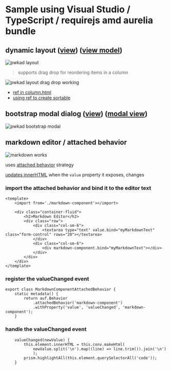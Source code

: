 # Sample using Visual Studio / TypeScript / requirejs amd aurelia bundle

## dynamic layout ([view](https://github.com/cmichaelgraham/aurelia-typescript/blob/master/pwkad-aurelia-samples/pwkad-aurelia-samples/views/layout.html#L6-L20))  ([view model](https://github.com/cmichaelgraham/aurelia-typescript/blob/master/pwkad-aurelia-samples/pwkad-aurelia-samples/views/layout.ts#L16-L26))

![pwkad layout](https://cloud.githubusercontent.com/assets/10272832/6200033/4925e44a-b422-11e4-8516-9757ae06d10d.png)

> supports drag drop for reordering items in a column

![pwkad layout drag drop working](https://cloud.githubusercontent.com/assets/10272832/6219001/8b1da30e-b5e1-11e4-9b12-f93d96fb8b84.jpg)

* [ref in column.html](https://github.com/cmichaelgraham/aurelia-typescript/blob/master/pwkad-aurelia-samples/pwkad-aurelia-samples/views/column.html#L2)
* [using ref to create sortable](https://github.com/cmichaelgraham/aurelia-typescript/blob/master/pwkad-aurelia-samples/pwkad-aurelia-samples/views/column.ts#L24-L30)

## bootstrap modal dialog ([view](https://github.com/cmichaelgraham/aurelia-typescript/blob/master/pwkad-aurelia-samples/pwkad-aurelia-samples/views/layout.html#L21-L22))  ([modal view](https://github.com/cmichaelgraham/aurelia-typescript/blob/master/pwkad-aurelia-samples/pwkad-aurelia-samples/views/modal.html#L2-L18))

![pwkad bootstrap modal](https://cloud.githubusercontent.com/assets/10272832/6200034/5f3704da-b422-11e4-8660-f2aa2f4f43db.png)

## markdown editor / attached behavior

![markdown works](https://cloud.githubusercontent.com/assets/10272832/6199638/7aae7996-b40e-11e4-9c9e-205b6316d2b9.png)

uses [attached behavior](https://github.com/cmichaelgraham/aurelia-typescript/blob/master/pwkad-aurelia-samples/pwkad-aurelia-samples/views/markdown.editor.html#L11) strategy

[updates innerHTML](https://github.com/cmichaelgraham/aurelia-typescript/blob/master/pwkad-aurelia-samples/pwkad-aurelia-samples/views/markdown-component.ts#L31-L35) when the `value` property it exposes, changes

### import the attached behavior and bind it to the editor text

```
<template>
    <import from='./markdown-component'></import>

    <div class="container-fluid">
        <h2>Markdown Editor</h2>
        <div class="row">
            <div class="col-sm-6">
                <textarea type="text" value.bind="myMarkdownText" class="form-control" rows="20"></textarea>
            </div>
            <div class="col-sm-6">
                <div markdown-component.bind="myMarkdownText"></div>
            </div>
        </div>
    </div>
</template>
```

### register the valueChanged event

```
export class MarkdownComponentAttachedBehavior {
    static metadata() {
        return auf.Behavior
            .attachedBehavior('markdown-component')
            .withProperty('value', 'valueChanged', 'markdown-component');
    }
```

### handle the valueChanged event
```
    valueChanged(newValue) {
        this.element.innerHTML = this.conv.makeHtml(
            newValue.split('\n').map((line) => line.trim()).join('\n')
            );
        prism.highlightAll(this.element.querySelectorAll('code'));
    }
```
